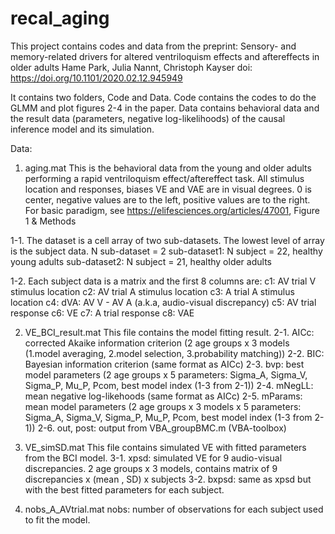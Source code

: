 # recal_aging
This project contains codes and data from the preprint:
Sensory- and memory-related drivers for altered ventriloquism effects and aftereffects in older adults
Hame Park, Julia Nannt, Christoph Kayser
doi: https://doi.org/10.1101/2020.02.12.945949

It contains two folders, Code and Data.
Code contains the codes to do the GLMM and plot figures 2-4 in the paper.
Data contains behavioral data and the result data (parameters, negative log-likelihoods) of the causal inference model
and its simulation. 

Data:
1. aging.mat
This is the behavioral data from the young and older adults performing a rapid ventriloquism effect/aftereffect task.
All stimulus location and responses, biases VE and VAE are in visual degrees.
0 is center, negative values are to the left, positive values are to the right.
For basic paradigm, see https://elifesciences.org/articles/47001, Figure 1 & Methods

1-1. The dataset is a cell array of two sub-datasets.
The lowest level of array is the subject data.
N sub-dataset = 2
sub-dataset1: N subject = 22, healthy young adults
sub-dataset2: N subject = 21, healthy older adults

1-2. Each subject data is a matrix and the first 8 columns are:
c1: AV trial V stimulus location
c2: AV trial A stimulus location
c3: A trial A stimulus location
c4: dVA: AV V - AV A (a.k.a, audio-visual discrepancy)
c5: AV trial response
c6: VE
c7: A trial response
c8: VAE

2. VE_BCI_result.mat
This file contains the model fitting result. 
2-1. AICc: corrected Akaike information criterion (2 age groups x 3 models (1.model averaging, 2.model selection, 3.probability matching))
2-2. BIC: Bayesian information criterion (same format as AICc)
2-3. bvp: best model parameters (2 age groups x 5 parameters: Sigma_A, Sigma_V, Sigma_P, Mu_P, Pcom, best model index (1-3 from 2-1))
2-4. mNegLL: mean negative log-likehoods (same format as AICc)
2-5. mParams: mean model parameters (2 age groups x 3 models x 5 parameters: Sigma_A, Sigma_V, Sigma_P, Mu_P, Pcom, best model index (1-3 from 2-1))
2-6. out, post: output from VBA_groupBMC.m (VBA-toolbox)

3. VE_simSD.mat
This file contains simulated VE with fitted parameters from the BCI model.
3-1. xpsd: simulated VE for 9 audio-visual discrepancies. 2 age groups x 3 models, contains matrix of 9 discrepancies x (mean , SD) x subjects
3-2. bxpsd: same as xpsd but with the best fitted parameters for each subject. 

4. nobs_A_AVtrial.mat
nobs: number of observations for each subject used to fit the model. 
